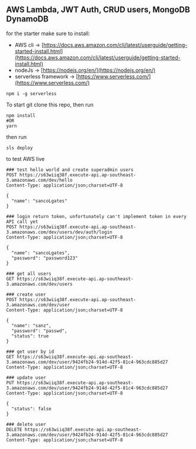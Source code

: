 ## AWS Lambda, JWT Auth, CRUD users, MongoDB DynamoDB

for the starter make sure to install:

- AWS cli → [https://docs.aws.amazon.com/cli/latest/userguide/getting-started-install.html](https://docs.aws.amazon.com/cli/latest/userguide/getting-started-install.html)
- nodeJs → [https://nodejs.org/en/](https://nodejs.org/en/)
- serverless framework → [https://www.serverless.com/](https://www.serverless.com/)

```plaintext
npm i -g serverless
```

To start git clone this repo, then run

```plaintext
npm install
#OR
yarn
```

then run

```plaintext
sls deploy
```

to test AWS live

```plaintext
### test hello world and create superadmin users
POST https://s63wiiq38f.execute-api.ap-southeast-3.amazonaws.com/dev/hello
Content-Type: application/json;charset=UTF-8

{
  "name": "sancoLgates"
}

### login return token, unfortunately can't implement token in every API call yet
POST https://s63wiiq38f.execute-api.ap-southeast-3.amazonaws.com/dev/users/dev/auth/login
Content-Type: application/json;charset=UTF-8

{
  "name": "sancoLgates",
  "password": "password123"
}

### get all users
GET https://s63wiiq38f.execute-api.ap-southeast-3.amazonaws.com/dev/users

### create user
POST https://s63wiiq38f.execute-api.ap-southeast-3.amazonaws.com/dev/user
Content-Type: application/json;charset=UTF-8

{
  "name": "sanz",
  "password": "passwd",
  "status": true
}

### get user by id
GET https://s63wiiq38f.execute-api.ap-southeast-3.amazonaws.com/dev/user/9424fb24-914d-42f5-81c4-963cdc885d27
Content-Type: application/json;charset=UTF-8

### update user
PUT https://s63wiiq38f.execute-api.ap-southeast-3.amazonaws.com/dev/user/9424fb24-914d-42f5-81c4-963cdc885d27
Content-Type: application/json;charset=UTF-8

{
  "status": false
}

### delete user
DELETE https://s63wiiq38f.execute-api.ap-southeast-3.amazonaws.com/dev/user/9424fb24-914d-42f5-81c4-963cdc885d27
Content-Type: application/json;charset=UTF-8
```
